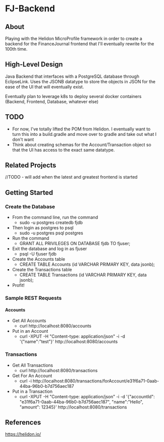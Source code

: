 # FJ-Backend

## About
Playing with the Helidon MicroProfile framework in order to create a backend for the FinanceJournal frontend that I'll eventually rewrite for the 100th time.  

## High-Level Design
Java Backend that interfaces with a PostgreSQL database through EclipseLink. Uses the JSONB datatype to store the objects in JSON for the ease of the UI that will eventually exist.  

Eventually plan to leverage k8s to deploy several docker containers (Backend, Frontend, Database, whatever else)

## TODO 
* For now, I've totally lifted the POM from Helidon.  I eventually want to turn this into a build.gradle and move over to gradle and take out what I don't want
* Think about creating schemas for the Account/Transaction object so that the UI has access to the exact same datatype.

## Related Projects
//TODO - will add when the latest and greatest frontend is started

## Getting Started

### Create the Database
* From the command line, run the command
    * sudo -u postgres createdb fjdb
* Then login as postgres to psql
    * sudo -u postgres psql postgres
* Run the command
    * GRANT ALL PRIVILEGES ON DATABASE fjdb TO fjuser;
* Exit the database and log in as fjuser
    * psql -U fjuser fjdb
* Create the Accounts table
    * CREATE TABLE Accounts (id VARCHAR PRIMARY KEY, data jsonb);
* Create the Transactions table
    * CREATE TABLE Transactions (id VARCHAR PRIMARY KEY, data jsonb);
* Profit!

### Sample REST Requests
#### Accounts
* Get All Accounts
    * curl http://localhost:8080/accounts
* Put in an Account
    * curl -XPUT -H "Content-type: application/json" -i -d '{"name":"test"}' http://localhost:8080/accounts

### Transactions
* Get All Transactions
    * curl http://localhost:8080/transactions
* Get For An Account
    * curl -i  http://localhost:8080/transactions/forAccount/e31f6a71-0aab-44ba-96b0-b7d756aec187
* Put in a Transaction
    * curl -XPUT -H "Content-type: application/json" -i -d '{"accountId": "e31f6a71-0aab-44ba-96b0-b7d756aec187", "name":"Hello", "amount": 12345}' http://localhost:8080/transactions
    
## References
https://helidon.io/